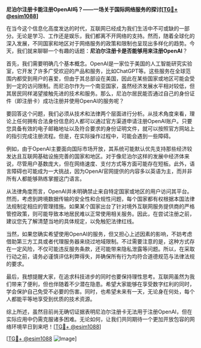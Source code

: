 **尼泊尔注册卡能注册OpenAI吗？——一场关于国际网络服务的探讨[[TG💪+ @esim1088](https://t.me/s/esim1088)]**

在当今这个信息化高度发达的时代，互联网已经成为我们生活中不可或缺的一部分。无论是学习、工作还是娱乐，我们都离不开网络的支持。然而，随着全球化的深入发展，不同国家和地区对于网络服务的政策和限制也呈现出多样化的趋势。今天，我们就来聊聊一个有趣的话题：**尼泊尔注册卡是否能够用来注册OpenAI**？

首先，我们需要明确几个基本概念。OpenAI是一家位于美国的人工智能研究实验室，它开发了许多广受欢迎的产品和服务，比如ChatGPT等。这些服务在全球范围内都受到用户的喜爱，但由于其总部设在美国，因此在某些国家或地区可能会受到一定的访问限制。而尼泊尔作为一个南亚国家，虽然经济发展水平相对较低，但其居民同样渴望接触先进的技术和服务。那么，尼泊尔居民能否通过自己的身份证件（即注册卡）成功注册并使用OpenAI的服务呢？

要回答这个问题，我们必须从技术和法律两个层面进行分析。从技术角度来看，理论上任何拥有合法身份信息的人都可以通过官方渠道申请注册OpenAI账户。只要您具备有效的电子邮箱地址以及符合要求的身份证明文件，就可以按照官方网站上的指引完成注册流程。但是，在实际操作过程中，可能会遇到一些障碍。

例如，由于OpenAI主要面向国际市场开放，其系统可能默认优先支持那些经济较发达且互联网基础设施完善的国家和地区。对于像尼泊尔这样的发展中经济体来说，尽管用户基数庞大，但在网络速度、支付方式等方面可能存在短板。此外，语言障碍也可能成为一大挑战，因为OpenAI官网提供的内容多以英语为主，而并非所有人都能够熟练掌握这门语言。

从法律角度而言，OpenAI并未明确禁止来自特定国家或地区的用户访问其平台。然而，考虑到跨境数据传输的安全性和合规性问题，每个国家都有权根据本国法律法规制定相应的管理措施。如果某个国家出台了针对境外互联网服务提供商的严格管控政策，则可能导致本地居民难以正常使用相关服务。因此，在尝试注册之前，建议您先了解清楚当地的具体规定，以免触犯法律红线。

当然，如果您确实希望使用OpenAI的服务，但又担心上述因素的影响，不妨考虑借助第三方工具或者代理服务器来绕过地域限制。不过需要注意的是，这种方式存在一定风险，不仅可能违反服务条款，还可能带来隐私泄露等问题。所以，在采取行动之前，请务必谨慎评估利弊得失，并确保所有行为均符合道德规范与法律法规的要求。

最后，我想提醒大家，在追求科技进步的同时也要保持理性思考。互联网虽然为我们带来了便利，但也伴随着不少潜在隐患。希望大家能够在享受数字红利的同时，学会保护自己免受不必要的伤害。同时，也希望未来有一天，无论身在何处，每个人都能平等地享受到优质的技术资源。

综上所述，虽然目前尚无确切证据表明尼泊尔注册卡无法用于注册OpenAI，但在实际应用中仍需克服诸多困难。无论如何，让我们共同期待一个更加开放包容的网络环境早日到来吧！[[TG💪+ @esim1088](https://t.me/s/esim1088)] 

[[TG💪+ @esim1088](https://t.me/s/esim1088) ![Image](https://i.postimg.cc/4NQfJmqS/Snipaste-2025-05-13-00-14-12.png)]